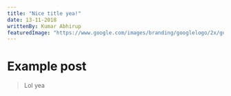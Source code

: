 ```yaml
---
title: "Nice title yea!"
date: 13-11-2018
writtenBy: Kumar Abhirup
featuredImage: "https://www.google.com/images/branding/googlelogo/2x/googlelogo_color_272x92dp.png"
---
```


# Example post

> Lol yea
